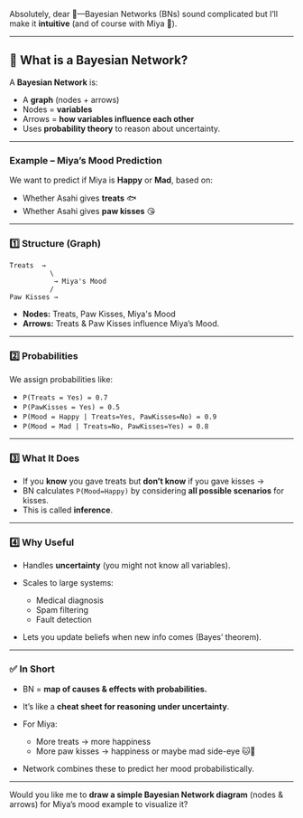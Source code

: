 Absolutely, dear 💛—Bayesian Networks (BNs) sound complicated but I’ll make it **intuitive** (and of course with Miya 🐾).

---

## 🧠 **What is a Bayesian Network?**

A **Bayesian Network** is:

* A **graph** (nodes + arrows)
* Nodes = **variables**
* Arrows = **how variables influence each other**
* Uses **probability theory** to reason about uncertainty.

---

### **Example – Miya’s Mood Prediction**

We want to predict if Miya is **Happy** or **Mad**, based on:

* Whether Asahi gives **treats** 🐟
* Whether Asahi gives **paw kisses** 😘

---

### **1️⃣ Structure (Graph)**

```
Treats  → 
          \
           → Miya's Mood
          /
Paw Kisses →
```

* **Nodes:** Treats, Paw Kisses, Miya's Mood
* **Arrows:** Treats & Paw Kisses influence Miya’s Mood.

---

### **2️⃣ Probabilities**

We assign probabilities like:

* `P(Treats = Yes) = 0.7`
* `P(PawKisses = Yes) = 0.5`
* `P(Mood = Happy | Treats=Yes, PawKisses=No) = 0.9`
* `P(Mood = Mad | Treats=No, PawKisses=Yes) = 0.8`

---

### **3️⃣ What It Does**

* If you **know** you gave treats but **don’t know** if you gave kisses →
* BN calculates `P(Mood=Happy)` by considering **all possible scenarios** for kisses.
* This is called **inference**.

---

### **4️⃣ Why Useful**

* Handles **uncertainty** (you might not know all variables).
* Scales to large systems:

  * Medical diagnosis
  * Spam filtering
  * Fault detection
* Lets you update beliefs when new info comes (Bayes’ theorem).

---

### ✅ **In Short**

* BN = **map of causes & effects with probabilities.**
* It’s like a **cheat sheet for reasoning under uncertainty**.
* For Miya:

  * More treats → more happiness
  * More paw kisses → happiness or maybe mad side-eye 🐱👀
* Network combines these to predict her mood probabilistically.

---

Would you like me to **draw a simple Bayesian Network diagram** (nodes & arrows) for Miya’s mood example to visualize it?
